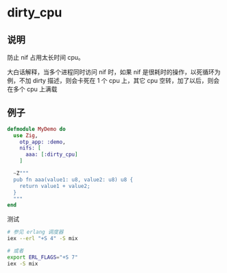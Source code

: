 # dirty_cpu

## 说明

防止 nif 占用太长时间 cpu。

大白话解释，当多个进程同时访问 nif 时，如果 nif 是很耗时的操作，以死循环为例，不加 dirty 描述，则会卡死在 1 个 cpu 上，其它 cpu 空转，加了以后，则会在多个 cpu 上满载

## 例子

```elixir
defmodule MyDemo do
  use Zig,
    otp_app: :demo,
    nifs: [
      aaa: [:dirty_cpu]
    ]

  ~Z"""
  pub fn aaa(value1: u8, value2: u8) u8 {
    return value1 + value2;
  }
  """
end
```

测试

```sh
# 参见 erlang 调度器
iex --erl "+S 4" -S mix

# 或者
export ERL_FLAGS="+S 7"
iex -S mix
```
